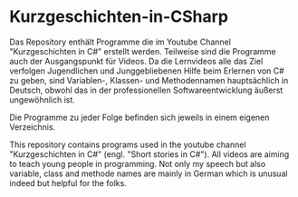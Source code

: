 # Kurzgeschichten-in-CSharp

Das Repository enthält Programme die im Youtube Channel "Kurzgeschichten in C#" erstellt werden. Teilweise sind die Programme auch der Ausgangspunkt für Videos. Da die Lernvideos alle das Ziel verfolgen Jugendlichen und Junggebliebenen Hilfe beim Erlernen von C# zu geben, sind Variablen-, Klassen- und Methodennamen hauptsächlich in Deutsch, obwohl das in der professionellen Softwareentwicklung äußerst ungewöhnlich ist.

Die Programme zu jeder Folge befinden sich jeweils in einem eigenen Verzeichnis.

This repository contains programs used in the youtube channel "Kurzgeschichten in C#" (engl. "Short stories in C#").
All videos are aiming to teach young people in programming. Not only my speech but also variable, class and methode names are mainly in German which is unusual indeed but helpful for the folks.
